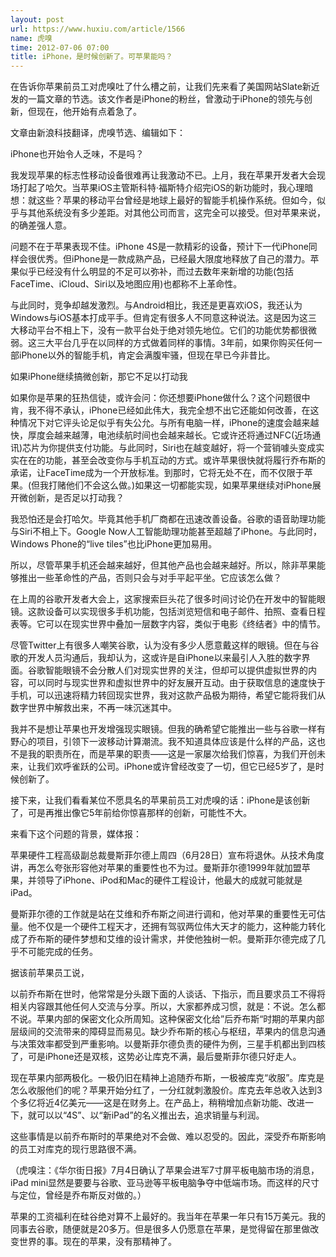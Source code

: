 ```yaml
---
layout: post
url: https://www.huxiu.com/article/1566
name: 虎嗅
time: 2012-07-06 07:00
title: iPhone，是时候创新了。可苹果能吗？
---
```

在告诉你苹果前员工对虎嗅吐了什么槽之前，让我们先来看了美国网站Slate新近发的一篇文章的节选。该文作者是iPhone的粉丝，曾激动于iPhone的领先与创新，但现在，他开始有点着急了。

文章由新浪科技翻译，虎嗅节选、编辑如下：

iPhone也开始令人乏味，不是吗？

我发现苹果的标志性移动设备很难再让我激动不已。上月，我在苹果开发者大会现场打起了哈欠。当苹果iOS主管斯科特·福斯特介绍完iOS的新功能时，我心理暗想：就这些？苹果的移动平台曾经是地球上最好的智能手机操作系统。但如今，似乎与其他系统没有多少差距。对其他公司而言，这完全可以接受。但对苹果来说，的确差强人意。

问题不在于苹果表现不佳。iPhone 4S是一款精彩的设备，预计下一代iPhone同样会很优秀。但iPhone是一款成熟产品，已经最大限度地释放了自己的潜力。苹果似乎已经没有什么明显的不足可以弥补，而过去数年来新增的功能(包括FaceTime、iCloud、Siri以及地图应用)也都称不上革命性。

与此同时，竞争却越发激烈。与Android相比，我还是更喜欢iOS，我还认为Windows与iOS基本打成平手。但肯定有很多人不同意这种说法。这是因为这三大移动平台不相上下，没有一款平台处于绝对领先地位。它们的功能优势都很微弱。这三大平台几乎在以同样的方式做着同样的事情。3年前，如果你购买任何一部iPhone以外的智能手机，肯定会满腹牢骚，但现在早已今非昔比。

如果iPhone继续搞微创新，那它不足以打动我

如果你是苹果的狂热信徒，或许会问：你还想要iPhone做什么？这个问题很中肯，我不得不承认，iPhone已经如此伟大，我完全想不出它还能如何改善，在这种情况下对它评头论足似乎有失公允。与所有电脑一样，iPhone的速度会越来越快，厚度会越来越薄，电池续航时间也会越来越长。它或许还将通过NFC(近场通讯)芯片为你提供支付功能。与此同时，Siri也在越变越好，将一个营销噱头变成实实在在的功能，甚至会改变你与手机互动的方式。或许苹果很快就将履行乔布斯的承诺，让FaceTime成为一个开放标准。到那时，它将无处不在，而不仅限于苹果。(但我打赌他们不会这么做。)如果这一切都能实现，如果苹果继续对iPhone展开微创新，是否足以打动我？

我恐怕还是会打哈欠。毕竟其他手机厂商都在迅速改善设备。谷歌的语音助理功能与Siri不相上下。Google Now人工智能助理功能甚至超越了iPhone。与此同时，Windows Phone的“live tiles”也比iPhone更加易用。

所以，尽管苹果手机还会越来越好，但其他产品也会越来越好。所以，除非苹果能够推出一些革命性的产品，否则只会与对手平起平坐。它应该怎么做？

在上周的谷歌开发者大会上，这家搜索巨头花了很多时间讨论仍在开发中的智能眼镜。这款设备可以实现很多手机功能，包括浏览短信和电子邮件、拍照、查看日程表等。它可以在现实世界中叠加一层数字内容，类似于电影《终结者》中的情节。

尽管Twitter上有很多人嘲笑谷歌，认为没有多少人愿意戴这样的眼镜。但在与谷歌的开发人员沟通后，我却认为，这或许是自iPhone以来最引人入胜的数字界面。谷歌智能眼镜不会分散人们对现实世界的关注，但却可以提供虚拟世界的内容，可以同时与现实世界和虚拟世界中的好友展开互动。由于获取信息的速度快于手机，可以迅速将精力转回现实世界，我对这款产品极为期待，希望它能将我们从数字世界中解救出来，不再一味沉迷其中。

我并不是想让苹果也开发增强现实眼镜。但我的确希望它能推出一些与谷歌一样有野心的项目，引领下一波移动计算潮流。我不知道具体应该是什么样的产品，这也不是我的职责所在，而是苹果的职责——这是一家屡次给我们惊喜，为我们开创未来，让我们欢呼雀跃的公司。iPhone或许曾经改变了一切，但它已经5岁了，是时候创新了。

接下来，让我们看看某位不愿具名的苹果前员工对虎嗅的话：iPhone是该创新了，可是再推出像它5年前给你惊喜那样的创新，可能性不大。

来看下这个问题的背景，媒体报：

苹果硬件工程高级副总裁曼斯菲尔德上周四（6月28日）宣布将退休。从技术角度讲，再怎么夸张形容他对苹果的重要性也不为过。曼斯菲尔德1999年就加盟苹果，并领导了iPhone、iPod和Mac的硬件工程设计，他最大的成就可能就是iPad。

曼斯菲尔德的工作就是站在艾维和乔布斯之间进行调和，他对苹果的重要性无可估量。他不仅是一个硬件工程天才，还拥有驾驭两位伟大天才的能力，这种能力转化成了乔布斯的硬件梦想和艾维的设计需求，并使他独树一帜。曼斯菲尔德完成了几乎不可能完成的任务。

据该前苹果员工说，

以前乔布斯在世时，他常常是分头跟下面的人谈话、下指示，而且要求员工不得将相关内容跟其他任何人交流与分享。所以，大家都养成习惯，就是：不说。怎么都不说。苹果内部的保密文化众所周知。这种保密文化给”后乔布斯“时期的苹果内部层级间的交流带来的障碍显而易见。缺少乔布斯的核心与枢纽，苹果内的信息沟通与决策效率都受到严重影响。以曼斯菲尔德负责的硬件为例，三星手机都出到四核了，可是iPhone还是双核，这势必让库克不满，最后曼斯菲尔德只好走人。

现在苹果内部两极化。一极仍旧在精神上追随乔布斯，一极被库克“收服”。库克是怎么收服他们的呢？苹果开始分红了，一分红就刺激股价。库克去年总收入达到3个多亿将近4亿美元——这是在财务上。在产品上，稍稍增加点新功能、改进一下，就可以以“4S”、以“新iPad”的名义推出去，追求销量与利润。

这些事情是以前乔布斯时的苹果绝对不会做、难以忍受的。因此，深受乔布斯影响的员工对库克的现行思路很不满。

（虎嗅注：《华尔街日报》7月4日确认了苹果会进军7寸屏平板电脑市场的消息，iPad mini显然是要要与谷歌、亚马逊等平板电脑争夺中低端市场。而这样的尺寸与定位，曾经是乔布斯反对做的。）

苹果的工资福利在硅谷绝对算不上最好的。我当年在苹果一年只有15万美元。我的同事去谷歌，随便就是20多万。但是很多人仍愿意在苹果，是觉得留在那里做改变世界的事。现在的苹果，没有那精神了。

